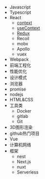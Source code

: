 <!-- - 开始 -->
  <!-- - [概述](/README.md) -->
- Javascript
- Typescript
- React
  - [context](/react/context.md)
  - [useContext](/react/useContext.md)
  - [Redux](/react/redux.md)
  - Recoil
  - mobx
  - Apollo
  - vuex
- Webpack
- 前端工程化
- 性能优化
- 设计模式
- 浏览器
- promise
- nodejs
- HTML&CSS
- 工具类
  - Docker
  - gitlab
  - Git
- 3D图形渲染
- github热门项目
- Vue
- 计算机网络
- 框架
  - nest
  - Next.js
  - nuxt
  - Serverless

